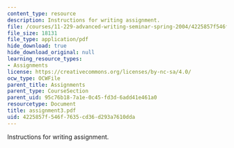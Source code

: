 ```yaml
---
content_type: resource
description: Instructions for writing assignment.
file: /courses/11-229-advanced-writing-seminar-spring-2004/4225857f546f7635cd36d293a7610dda_assignment3.pdf
file_size: 18131
file_type: application/pdf
hide_download: true
hide_download_original: null
learning_resource_types:
- Assignments
license: https://creativecommons.org/licenses/by-nc-sa/4.0/
ocw_type: OCWFile
parent_title: Assignments
parent_type: CourseSection
parent_uid: 95c76b18-7a1e-0c45-fd3d-6add41e461a0
resourcetype: Document
title: assignment3.pdf
uid: 4225857f-546f-7635-cd36-d293a7610dda
---
```

Instructions for writing assignment.